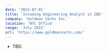 ```yaml
---
date: '2023-07-01'
title: 'Incoming Engineering Analyst in IBD'
company: 'Goldman Sachs Inc.'
location: 'NYC Office'
range: 'July 2023'
url: 'https://www.goldmansachs.com/'
---
```


- TBD.